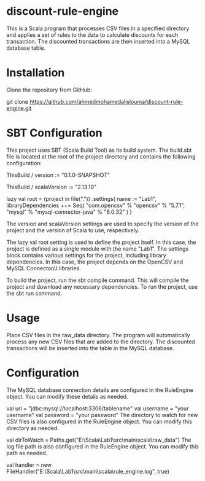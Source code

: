 # discount-rule-engine
This is a Scala program that processes CSV files in a specified directory and applies a set of rules to the data to calculate discounts for each transaction. The discounted transactions are then inserted into a MySQL database table.

# Installation

Clone the repository from GitHub:

git clone https://github.com/ahmedmohamedalislouma/discount-rule-engine.git


# SBT Configuration
This project uses SBT (Scala Build Tool) as its build system. The build.sbt file is located at the root of the project directory and contains the following configuration:

ThisBuild / version := "0.1.0-SNAPSHOT"

ThisBuild / scalaVersion := "2.13.10"

lazy val root = (project in file("."))
  .settings(
    name := "Lab1",
    libraryDependencies ++= Seq(
      "com.opencsv" % "opencsv" % "5.7.1",
      "mysql" % "mysql-connector-java" % "8.0.32"
    )
  )
  
  
The version and scalaVersion settings are used to specify the version of the project and the version of Scala to use, respectively.

The lazy val root setting is used to define the project itself. In this case, the project is defined as a single module with the name "Lab1". The settings block contains various settings for the project, including library dependencies. In this case, the project depends on the OpenCSV and MySQL Connector/J libraries.

To build the project, run the sbt compile command. This will compile the project and download any necessary dependencies. To run the project, use the sbt run command.

# Usage

Place CSV files in the raw_data directory.
The program will automatically process any new CSV files that are added to the directory.
The discounted transactions will be inserted into the table in the MySQL database.

# Configuration

The MySQL database connection details are configured in the RuleEngine object. You can modify these details as needed.

val url = "jdbc:mysql://localhost:3306/tablename"
val username = "your username"
val password = "your password"
The directory to watch for new CSV files is also configured in the RuleEngine object. You can modify this directory as needed.

val dirToWatch = Paths.get("E:\\Scala\\Lab1\\src\\main\\scala\\raw_data")
The log file path is also configured in the RuleEngine object. You can modify this path as needed.

val handler = new FileHandler("E:\\Scala\\Lab1\\src\\main\\scala\\rule_engine.log", true)
